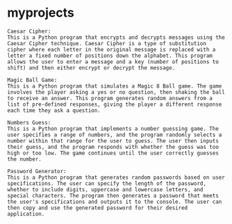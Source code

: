 # myprojects
    Caesar Cipher:
    This is a Python program that encrypts and decrypts messages using the Caesar Cipher technique. Caesar Cipher is a type of substitution cipher where each letter in the original message is replaced with a letter a fixed number of positions down the alphabet. This program allows the user to enter a message and a key (number of positions to shift) and then either encrypt or decrypt the message.

    Magic Ball Game:
    This is a Python program that simulates a Magic 8 Ball game. The game involves the player asking a yes or no question, then shaking the ball to receive an answer. This program generates random answers from a list of pre-defined responses, giving the player a different response each time they ask a question.

    Numbers Guess:
    This is a Python program that implements a number guessing game. The user specifies a range of numbers, and the program randomly selects a number within that range for the user to guess. The user then inputs their guess, and the program responds with whether the guess was too high or too low. The game continues until the user correctly guesses the number.

    Password Generator:
    This is a Python program that generates random passwords based on user specifications. The user can specify the length of the password, whether to include digits, uppercase and lowercase letters, and special characters. The program then generates a password that meets the user's specifications and outputs it to the console. The user can then copy and use the generated password for their desired application.
